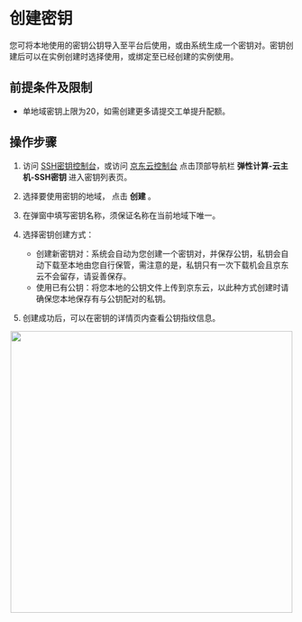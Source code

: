 # 创建密钥

您可将本地使用的密钥公钥导入至平台后使用，或由系统生成一个密钥对。密钥创建后可以在实例创建时选择使用，或绑定至已经创建的实例使用。

## 前提条件及限制

* 单地域密钥上限为20，如需创建更多请提交工单提升配额。

## 操作步骤
1. 访问 [SSH密钥控制台][1]，或访问 [京东云控制台][2] 点击顶部导航栏 **弹性计算-云主机-SSH密钥** 进入密钥列表页。
2. 选择要使用密钥的地域， 点击 **创建** 。
3. 在弹窗中填写密钥名称，须保证名称在当前地域下唯一。
4. 选择密钥创建方式：<br>
   * 创建新密钥对：系统会自动为您创建一个密钥对，并保存公钥，私钥会自动下载至本地由您自行保管，需注意的是，私钥只有一次下载机会且京东云不会留存，请妥善保存。
   * 使用已有公钥：将您本地的公钥文件上传到京东云，以此种方式创建时请确保您本地保存有与公钥配对的私钥。
   
5. 创建成功后，可以在密钥的详情页内查看公钥指纹信息。

<div align="center"><img src="../../../../../image/vm/Operation-Guide-keypair-create1.png" width="500"></div>



  [1]: https://cns-console.jdcloud.com/host/ssh/list
  [2]: https://console.jdcloud.com/

